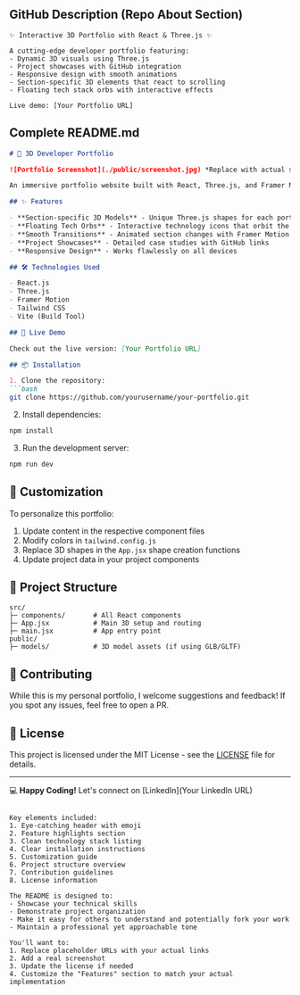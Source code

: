 ## GitHub Description (Repo About Section)
```
✨ Interactive 3D Portfolio with React & Three.js ✨

A cutting-edge developer portfolio featuring:
- Dynamic 3D visuals using Three.js
- Project showcases with GitHub integration
- Responsive design with smooth animations
- Section-specific 3D elements that react to scrolling
- Floating tech stack orbs with interactive effects

Live demo: [Your Portfolio URL]
```

## Complete README.md

```markdown
# 🚀 3D Developer Portfolio

![Portfolio Screenshot](./public/screenshot.jpg) *Replace with actual screenshot*

An immersive portfolio website built with React, Three.js, and Framer Motion that showcases my projects and skills with interactive 3D elements.

## ✨ Features

- **Section-specific 3D Models** - Unique Three.js shapes for each portfolio section
- **Floating Tech Orbs** - Interactive technology icons that orbit the main content
- **Smooth Transitions** - Animated section changes with Framer Motion
- **Project Showcases** - Detailed case studies with GitHub links
- **Responsive Design** - Works flawlessly on all devices

## 🛠 Technologies Used

- React.js
- Three.js
- Framer Motion
- Tailwind CSS
- Vite (Build Tool)

## 🚀 Live Demo

Check out the live version: [Your Portfolio URL]

## 📦 Installation

1. Clone the repository:
```bash
git clone https://github.com/yourusername/your-portfolio.git
```

2. Install dependencies:
```bash
npm install
```

3. Run the development server:
```bash
npm run dev
```

## 🎨 Customization

To personalize this portfolio:

1. Update content in the respective component files
2. Modify colors in `tailwind.config.js`
3. Replace 3D shapes in the `App.jsx` shape creation functions
4. Update project data in your project components

## 📝 Project Structure

```
src/
├─ components/       # All React components
├─ App.jsx           # Main 3D setup and routing
├─ main.jsx          # App entry point
public/
├─ models/           # 3D model assets (if using GLB/GLTF)
```

## 🤝 Contributing

While this is my personal portfolio, I welcome suggestions and feedback! If you spot any issues, feel free to open a PR.

## 📄 License

This project is licensed under the MIT License - see the [LICENSE](LICENSE) file for details.

---

💻 **Happy Coding!** Let's connect on [LinkedIn](Your LinkedIn URL)
```

Key elements included:
1. Eye-catching header with emoji
2. Feature highlights section
3. Clean technology stack listing
4. Clear installation instructions
5. Customization guide
6. Project structure overview
7. Contribution guidelines
8. License information

The README is designed to:
- Showcase your technical skills
- Demonstrate project organization
- Make it easy for others to understand and potentially fork your work
- Maintain a professional yet approachable tone

You'll want to:
1. Replace placeholder URLs with your actual links
2. Add a real screenshot
3. Update the license if needed
4. Customize the "Features" section to match your actual implementation